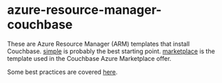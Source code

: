 # azure-resource-manager-couchbase

These are Azure Resource Manager (ARM) templates that install Couchbase.  [simple](simple) is probably the best starting point.  [marketplace](marketplace) is the template used in the Couchbase Azure Marketplace offer.

Some best practices are covered [here](bestPractices.md).
